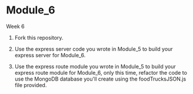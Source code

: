 # Module_6

Week 6

1. Fork this repository.

2. Use the express server code you wrote in Module_5 to build your express server for Module_6.

3. Use the express route module you wrote in Module_5 to build your express route module for Module_6, only this time, refactor the code to use the MongoDB database you'll create using the foodTrucksJSON.js file provided.